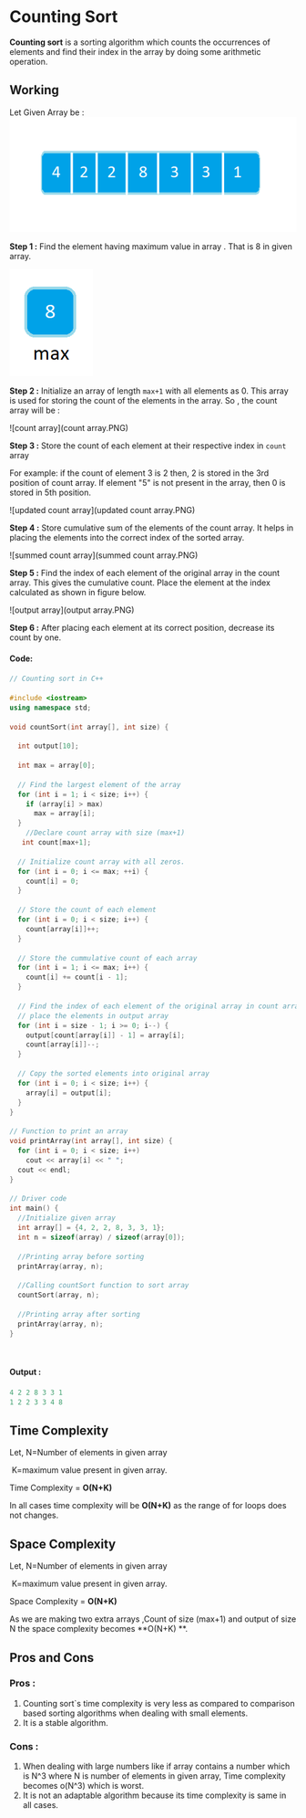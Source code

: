# Counting Sort
**Counting sort** is a sorting algorithm which counts the occurrences of elements and find their index in the array by doing some arithmetic operation.

## Working
Let Given Array be :
![](egarray.PNG)

**Step 1 :**  Find the element having maximum value in array . That is 8 in given array.

![maxelement](maxelement.PNG)

**Step 2 :** Initialize an array of length `max+1` with all elements as 0. This array is used for storing the count of the elements in the array. So , the count array will be :

![count array](count array.PNG)

**Step 3 :** Store the count of each element at their respective index in `count` array

For example: if the count of element 3 is 2 then, 2 is stored in the 3rd position of count array. If element "5" is not present in the array, then 0 is stored in 5th position.

![updated count array](updated count array.PNG)

**Step 4 :** Store cumulative sum of the elements of the count array. It helps in placing the elements into the correct index of the sorted array.

![summed count array](summed count array.PNG)

**Step 5 :** Find the index of each element of the original array in the count array. This gives the cumulative count. Place the element at the index calculated as shown in figure below.

![output array](output array.PNG)

**Step 6 :** After placing each element at its correct position, decrease its count by one.



#### Code:

```c++
// Counting sort in C++ 

#include <iostream>
using namespace std;

void countSort(int array[], int size) {
 
  int output[10];
  
  int max = array[0];

  // Find the largest element of the array
  for (int i = 1; i < size; i++) {
    if (array[i] > max)
      max = array[i];
  }
    //Declare count array with size (max+1)
   int count[max+1];

  // Initialize count array with all zeros.
  for (int i = 0; i <= max; ++i) {
    count[i] = 0;
  }

  // Store the count of each element
  for (int i = 0; i < size; i++) {
    count[array[i]]++;
  }

  // Store the cummulative count of each array
  for (int i = 1; i <= max; i++) {
    count[i] += count[i - 1];
  }

  // Find the index of each element of the original array in count array, and
  // place the elements in output array
  for (int i = size - 1; i >= 0; i--) {
    output[count[array[i]] - 1] = array[i];
    count[array[i]]--;
  }

  // Copy the sorted elements into original array
  for (int i = 0; i < size; i++) {
    array[i] = output[i];
  }
}

// Function to print an array
void printArray(int array[], int size) {
  for (int i = 0; i < size; i++)
    cout << array[i] << " ";
  cout << endl;
}

// Driver code
int main() {
  //Initialize given array
  int array[] = {4, 2, 2, 8, 3, 3, 1};
  int n = sizeof(array) / sizeof(array[0]);
    
  //Printing array before sorting
  printArray(array, n);
    
  //Calling countSort function to sort array
  countSort(array, n);
    
  //Printing array after sorting
  printArray(array, n);
}
```

​           

#### Output : 

```c++
4 2 2 8 3 3 1
1 2 2 3 3 4 8
```



## Time Complexity

Let, N=Number of elements in given array

​		K=maximum value present in given array.

Time Complexity = **O(N+K)**

In all cases time complexity will be **O(N+K)** as the range of for loops does not changes.



## Space Complexity

Let, N=Number of elements in given array

​		K=maximum value present in given array.

Space Complexity = **O(N+K)**

As we are making two extra arrays ,Count of size (max+1) and output of size N the space complexity becomes  **O(N+K) **. 

## Pros and Cons

### Pros :

1. Counting sort`s time complexity is very less as compared to comparison based sorting algorithms when dealing with small elements.
2. It is a stable algorithm.

### Cons :

1. When dealing with large numbers like if array contains a number which is N^3 where N is number of elements in given array, Time complexity becomes o(N^3) which is worst.
2. It is not an adaptable algorithm because its time complexity is same in all cases.
